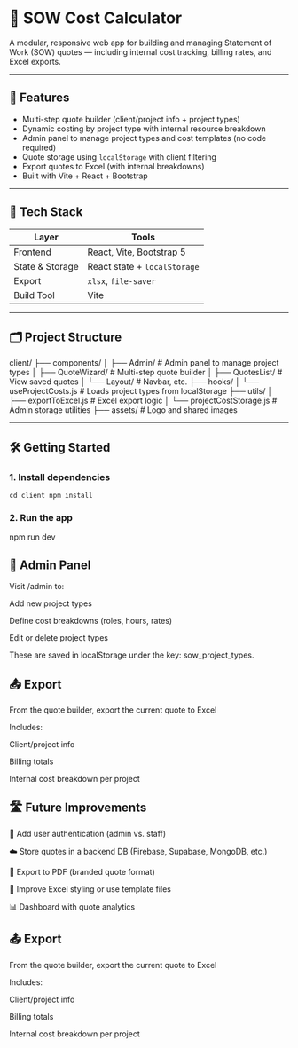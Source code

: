 # 🧾 SOW Cost Calculator

A modular, responsive web app for building and managing Statement of Work (SOW) quotes — including internal cost tracking, billing rates, and Excel exports.

---

## 🧠 Features

- Multi-step quote builder (client/project info + project types)
- Dynamic costing by project type with internal resource breakdown
- Admin panel to manage project types and cost templates (no code required)
- Quote storage using `localStorage` with client filtering
- Export quotes to Excel (with internal breakdowns)
- Built with Vite + React + Bootstrap

---

## 🧱 Tech Stack

| Layer        | Tools                       |
|--------------|-----------------------------|
| Frontend     | React, Vite, Bootstrap 5     |
| State & Storage | React state + `localStorage` |
| Export       | `xlsx`, `file-saver`         |
| Build Tool   | Vite                         |

---

## 🗂️ Project Structure

client/
├── components/
│ ├── Admin/ # Admin panel to manage project types
│ ├── QuoteWizard/ # Multi-step quote builder
│ ├── QuotesList/ # View saved quotes
│ └── Layout/ # Navbar, etc.
├── hooks/
│ └── useProjectCosts.js # Loads project types from localStorage
├── utils/
│ ├── exportToExcel.js # Excel export logic
│ └── projectCostStorage.js # Admin storage utilities
├── assets/ # Logo and shared images


---

## 🛠 Getting Started

### 1. Install dependencies
<code>cd client
npm install</code>

### 2. Run the app
npm run dev

## 🔐 Admin Panel
Visit /admin to:

Add new project types

Define cost breakdowns (roles, hours, rates)

Edit or delete project types

These are saved in localStorage under the key: sow_project_types.

## 📤 Export
From the quote builder, export the current quote to Excel

Includes:

Client/project info

Billing totals

Internal cost breakdown per project

## 🛣 Future Improvements
🔐 Add user authentication (admin vs. staff)

☁️ Store quotes in a backend DB (Firebase, Supabase, MongoDB, etc.)

🧾 Export to PDF (branded quote format)

🎨 Improve Excel styling or use template files

📊 Dashboard with quote analytics


## 📤 Export
From the quote builder, export the current quote to Excel

Includes:

Client/project info

Billing totals

Internal cost breakdown per project

